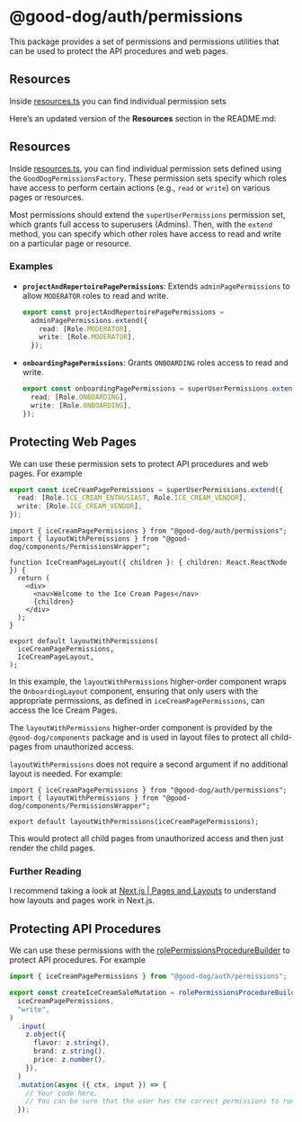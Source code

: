 # @good-dog/auth/permissions

This package provides a set of permissions and permissions utilities that can be used to protect the API procedures and web pages.

## Resources

Inside [resources.ts](./resources.ts) you can find individual permission sets

Here’s an updated version of the **Resources** section in the README.md:

## Resources

Inside [resources.ts](./resources.ts), you can find individual permission sets defined using the `GoodDogPermissionsFactory`. These permission sets specify which roles have access to perform certain actions (e.g., `read` or `write`) on various pages or resources.

Most permissions should extend the `superUserPermissions` permission set, which grants full access to superusers (Admins). Then, with the `extend` method, you can specify which other roles have access to read and write on a particular page or resource.

### Examples

- **`projectAndRepertoirePagePermissions`**: Extends `adminPagePermissions` to allow `MODERATOR` roles to read and write.

  ```ts
  export const projectAndRepertoirePagePermissions =
    adminPagePermissions.extend({
      read: [Role.MODERATOR],
      write: [Role.MODERATOR],
    });
  ```

- **`onboardingPagePermissions`**: Grants `ONBOARDING` roles access to read and write.

  ```ts
  export const onboardingPagePermissions = superUserPermissions.extend({
    read: [Role.ONBOARDING],
    write: [Role.ONBOARDING],
  });
  ```

## Protecting Web Pages

We can use these permission sets to protect API procedures and web pages. For example

```ts
export const iceCreamPagePermissions = superUserPermissions.extend({
  read: [Role.ICE_CREAM_ENTHUSIAST, Role.ICE_CREAM_VENDOR],
  write: [Role.ICE_CREAM_VENDOR],
});
```

```tsx
import { iceCreamPagePermissions } from "@good-dog/auth/permissions";
import { layoutWithPermissions } from "@good-dog/components/PermissionsWrapper";

function IceCreamPageLayout({ children }: { children: React.ReactNode }) {
  return (
    <div>
      <nav>Welcome to the Ice Cream Pages</nav>
      {children}
    </div>
  );
}

export default layoutWithPermissions(
  iceCreamPagePermissions,
  IceCreamPageLayout,
);
```

In this example, the `layoutWithPermissions` higher-order component wraps the `OnboardingLayout` component, ensuring that only users with the appropriate permissions, as defined in `iceCreamPagePermissions`, can access the Ice Cream Pages.

The `layoutWithPermissions` higher-order component is provided by the `@good-dog/components` package and is used in layout files to protect all child-pages from unauthorized access.

`layoutWithPermissions` does not require a second argument if no additional layout is needed. For example:

```tsx
import { iceCreamPagePermissions } from "@good-dog/auth/permissions";
import { layoutWithPermissions } from "@good-dog/components/PermissionsWrapper";

export default layoutWithPermissions(iceCreamPagePermissions);
```

This would protect all child pages from unauthorized access and then just render the child pages.

### Further Reading

I recommend taking a look at [Next.js | Pages and Layouts](https://nextjs.org/docs/pages/building-your-application/routing/pages-and-layouts) to understand how layouts and pages work in Next.js.

## Protecting API Procedures

We can use these permissions with the [rolePermissionsProcedureBuilder](../../../trpc//src//middleware//role-check.ts) to protect API procedures. For example

```ts
import { iceCreamPagePermissions } from "@good-dog/auth/permissions";

export const createIceCreamSaleMutation = rolePermissionsProcedureBuilder(
  iceCreamPagePermissions,
  "write",
)
  .input(
    z.object({
      flavor: z.string(),
      brand: z.string(),
      price: z.number(),
    }),
  )
  .mutation(async ({ ctx, input }) => {
    // Your code here.
    // You can be sure that the user has the correct permissions to run this procedure
  });
```
